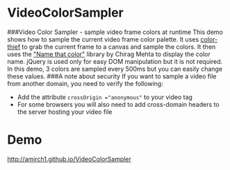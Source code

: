 # VideoColorSampler
###Video Color Sampler - sample video frame colors at runtime
This demo shows how to sample the current video frame color palette.
It uses [color-thief](https://github.com/lokesh/color-thief/) to grab the current frame to a canvas and sample the colors.
It then uses the ["Name that color"](http://chir.ag/projects/ntc/) library by Chirag Mehta to display the color name.
jQuery is used only for easy DOM manipulation but it is not required.
In this demo, 3 colors are sampled every 500ms but you can easily change these values.
###A note about security
If you want to sample a video file from another domain, you need to verify the following:
* Add the attribute `crossOrigin ="anonymous"` to your video tag
* For some browsers you will also need to add cross-domain headers to the server hosting your video file

# Demo
http://amirch1.github.io/VideoColorSampler
